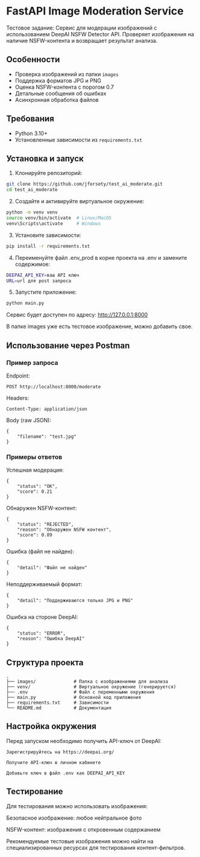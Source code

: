 # FastAPI Image Moderation Service

Тестовое задание:
Сервис для модерации изображений с использованием DeepAI NSFW Detector API. Проверяет изображения на наличие NSFW-контента и возвращает результат анализа.

## Особенности

- Проверка изображений из папки `images`
- Поддержка форматов JPG и PNG
- Оценка NSFW-контента с порогом 0.7
- Детальные сообщения об ошибках
- Асинхронная обработка файлов

## Требования

- Python 3.10+
- Установленные зависимости из `requirements.txt`

## Установка и запуск

1. Клонируйте репозиторий:
```bash
git clone https://github.com/jforsety/test_ai_moderate.git
cd test_ai_moderate
```
2. Создайте и активируйте виртуальное окружение:
```bash
python -m venv venv
source venv/bin/activate  # Linux/MacOS
venv\Scripts\activate     # Windows
```

3. Установите зависимости:
```bash
pip install -r requirements.txt
```
4. Переименуйте файл .env_prod в корне проекта на .env и замените содержимое:
```bash
DEEPAI_API_KEY=ваш API ключ
URL=url для post запроса
```
5. Запустите приложение:
```bash
python main.py
```
Сервис будет доступен по адресу: http://127.0.0.1:8000

В папке images уже есть тестовое изображение, можно добавить свое.

## Использование через Postman

### Пример запроса
Endpoint:
```commandline
POST http://localhost:8000/moderate
```
Headers:
```commandline
Content-Type: application/json
```
Body (raw JSON):
```commandline
{
    "filename": "test.jpg"
}
```
### Примеры ответов
Успешная модерация:
```commandline
{
    "status": "OK",
    "score": 0.21
}
```
Обнаружен NSFW-контент:
```commandline
{
    "status": "REJECTED",
    "reason": "Обнаружен NSFW контент",
    "score": 0.89
}
```
Ошибка (файл не найден):
```commandline
{
    "detail": "Файл не найден"
}
```
Неподдерживаемый формат:
```commandline
{
    "detail": "Поддерживаются только JPG и PNG"
}
```
Ошибка на стороне DeepAI:
```commandline
{
    "status": "ERROR",
    "reason": "Ошибка DeepAI"
}
```
## Структура проекта
```commandline
.
├── images/              # Папка с изображениями для анализа
├── venv/                # Виртуальное окружение (генерируется)
├── .env                 # Файл с переменными окружения
├── main.py              # Основной код приложения
├── requirements.txt     # Зависимости
└── README.md            # Документация
```
## Настройка окружения
Перед запуском необходимо получить API-ключ от DeepAI:
```commandline
Зарегистрируйтесь на https://deepai.org/

Получите API-ключ в личном кабинете

Добавьте ключ в файл .env как DEEPAI_API_KEY
```
## Тестирование
Для тестирования можно использовать изображения:

Безопасное изображение: любое нейтральное фото

NSFW-контент: изображения с откровенным содержанием

Рекомендуемые тестовые изображения можно найти на специализированных ресурсах для тестирования контент-фильтров.
